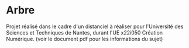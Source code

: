 # Arbre
Projet réalisé dans le cadre d'un distanciel à réaliser pour l'Université des Sciences et Techniques de Nantes, durant l'UE x22i050 Création Numérique.
(voir le document pdf pour les informations du sujet)
